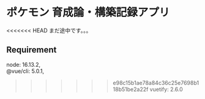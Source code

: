 # ポケモン 育成論・構築記録アプリ

<<<<<<< HEAD
まだ途中です。。。

## Requirement

node: 16.13.2,  
@vue/cli: 5.0.1,

> > > > > > > e98c15b1ae78a84c36c25e7698b118b51be2a22f
> > > > > > > vuetify: 2.6.0
